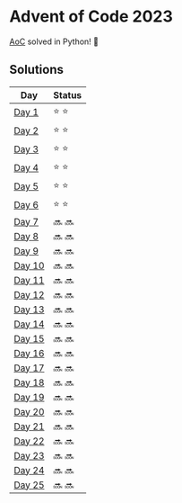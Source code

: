 # Advent of Code 2023

[AoC](https://adventofcode.com/2023) solved in Python! :snake:

## Solutions
| Day | Status |
| --- | ------ |
| [Day 1](https://github.com/unthrived/advent-of-code-2023/blob/main/src/day01.py) | :star: :star: |
| [Day 2](https://github.com/unthrived/advent-of-code-2023/blob/main/src/day02.py) | :star: :star: |
| [Day 3](https://github.com/unthrived/advent-of-code-2023/blob/main/src/day03.py) | :star: :star: |
| [Day 4](https://github.com/unthrived/advent-of-code-2023/blob/main/src/day04.py) | :star: :star: |
| [Day 5](https://github.com/unthrived/advent-of-code-2023/blob/main/src/day05.py) | :star: :star: |
| [Day 6](https://github.com/unthrived/advent-of-code-2023/blob/main/src/day06.py) | :star: :star: |
| [Day 7](https://github.com/unthrived/advent-of-code-2023/blob/main/src/day07.py) | :soon: :soon: |
| [Day 8](https://github.com/unthrived/advent-of-code-2023/blob/main/src/day08.py) | :soon: :soon: |
| [Day 9](https://github.com/unthrived/advent-of-code-2023/blob/main/src/day09.py) | :soon: :soon: |
| [Day 10](https://github.com/unthrived/advent-of-code-2023/blob/main/src/day10.py) | :soon: :soon: |
| [Day 11](https://github.com/unthrived/advent-of-code-2023/blob/main/src/day11.py) | :soon: :soon: |
| [Day 12](https://github.com/unthrived/advent-of-code-2023/blob/main/src/day12.py) | :soon: :soon: |
| [Day 13](https://github.com/unthrived/advent-of-code-2023/blob/main/src/day13.py) | :soon: :soon: |
| [Day 14](https://github.com/unthrived/advent-of-code-2023/blob/main/src/day14.py) | :soon: :soon: |
| [Day 15](https://github.com/unthrived/advent-of-code-2023/blob/main/src/day15.py) | :soon: :soon: |
| [Day 16](https://github.com/unthrived/advent-of-code-2023/blob/main/src/day16.py) | :soon: :soon: |
| [Day 17](https://github.com/unthrived/advent-of-code-2023/blob/main/src/day17.py) | :soon: :soon: |
| [Day 18](https://github.com/unthrived/advent-of-code-2023/blob/main/src/day18.py) | :soon: :soon: |
| [Day 19](https://github.com/unthrived/advent-of-code-2023/blob/main/src/day19.py) | :soon: :soon: |
| [Day 20](https://github.com/unthrived/advent-of-code-2023/blob/main/src/day20.py) | :soon: :soon: |
| [Day 21](https://github.com/unthrived/advent-of-code-2023/blob/main/src/day21.py) | :soon: :soon: |
| [Day 22](https://github.com/unthrived/advent-of-code-2023/blob/main/src/day22.py) | :soon: :soon: |
| [Day 23](https://github.com/unthrived/advent-of-code-2023/blob/main/src/day23.py) | :soon: :soon: |
| [Day 24](https://github.com/unthrived/advent-of-code-2023/blob/main/src/day24.py) | :soon: :soon: |
| [Day 25](https://github.com/unthrived/advent-of-code-2023/blob/main/src/day25.py) | :soon: :soon: |